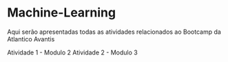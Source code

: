 # Machine-Learning

Aqui serão apresentadas todas as atividades relacionados ao Bootcamp da Atlantico Avantis

Atividade 1 - Modulo 2
Atividade 2 - Modulo 3
